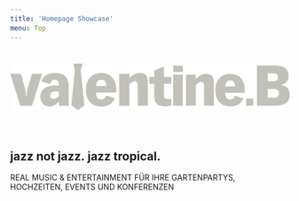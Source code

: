 ```yaml
---
title: 'Homepage Showcase'
menu: Top
---
```


# ![Valentine B](schrift.svg)&nbsp;
## jazz&nbsp;not&nbsp;jazz.&nbsp;jazz&nbsp;tropical.
REAL MUSIC & ENTERTAINMENT FÜR IHRE GARTENPARTYS, HOCHZEITEN,  EVENTS UND KONFERENZEN
